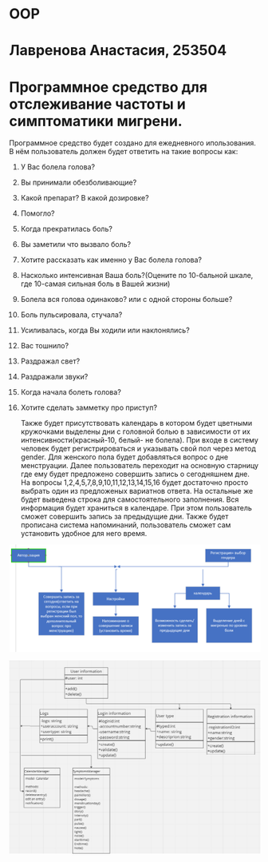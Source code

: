 # OOP
# Лавренова Анастасия, 253504

# Программное средство для отслеживание частоты и симптоматики мигрени.
Программное средство будет создано для ежедневного ипользования. В нём пользователь должен будет ответить на такие вопросы как:
1) У Вас болела голова?
2) Вы принимали обезболивающие?
3) Какой препарат? В какой дозировке?
4) Помогло?
5) Когда прекратилась боль?
6) Вы заметили что вызвало боль?
7) Хотите рассказать как именно у Вас болела голова?
8) Насколько интенсивная Ваша боль?(Оцените по 10-бальной шкале, где 10-самая сильная боль в Вашей жизни)
9) Болела вся голова одинаково? или с одной стороны больше?
10) Боль пульсировала, стучала?
11) Усиливалась, когда Вы ходили или наклонялись?
12) Вас тошнило?
13) Раздражал свет?
14) Раздражали звуки?
15) Когда начала болеть голова?
16) Хотите сделать замметку про приступ?
  
    Также будет присутствовать календарь в котором будет цветными кружочками выделены дни с головной болью в зависимости от их интенсивности(красный-10, белый- не болела).
    При входе в систему человек будет регистрироваться и указывать свой пол через метод
  gender. Для женского пола будет добавляться вопрос о дне менструации.
   Далее пользователь переходит на основную старницу где ему будет предложено совершить запись о сегодняшнем дне. На вопросы 1,2,4,5,7,8,9,10,11,12,13,14,15,16 будет достаточно просто выбрать один из предложеных вариатнов ответа. На остальные же будет выведена строка для самостоятельного заполнения. Вся информация будет храниться в календаре. При этом пользователь сможет совершить запись за предыдущие дни. Также будет прописана система напоминаний, пользователь сможет сам установить удобное для него время.

  ![image](https://github.com/Lavrenovaanastasia/OOP/blob/main/%D0%BE%D0%BE%D0%BF.png?raw=true)


![image](https://github.com/Lavrenovaanastasia/OOP/blob/main/klass.png?raw=true)
     
